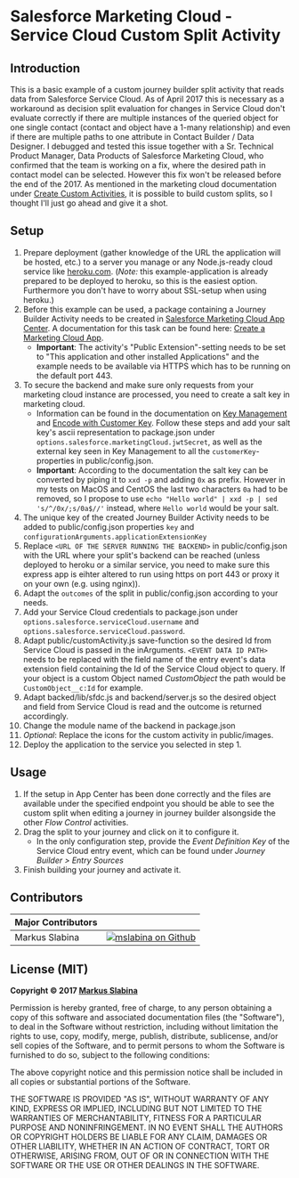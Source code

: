 # Salesforce Marketing Cloud - Service Cloud Custom Split Activity

## Introduction

This is a basic example of a custom journey builder split activity that reads data from Salesforce Service Cloud. As of April 2017 this is necessary as a workaround as decision split evaluation for changes in Service Cloud don't evaluate correctly if there are multiple instances of the queried object for one single contact (contact and object have a 1-many relationship) and even if there are multiple paths to one attribute in Contact Builder / Data Designer. I debugged and tested this issue together with a Sr. Technical Product Manager, Data Products of Salesforce Marketing Cloud, who confirmed that the team is working on a fix, where the desired path in contact model can be selected. However this fix won't be released before the end of the 2017. As mentioned in the marketing cloud documentation under [Create Custom Activities](https://developer.salesforce.com/docs/atlas.en-us.noversion.mc-app-development.meta/mc-app-development/creating-activities.htm), it is possible to build custom splits, so I thought I'll just go ahead and give it a shot.

## Setup

1. Prepare deployment (gather knowledge of the URL the application will be hosted, etc.) to a server you manage or any Node.js-ready cloud service like [heroku.com](https://www.heroku.com). (*Note:* this example-application is already prepared to be deployed to heroku, so this is the easiest option. Furthermore you don't have to worry about SSL-setup when using heroku.)
2. Before this example can be used, a package containing a Journey Builder Activity needs to be created in [Salesforce Marketing Cloud App Center](https://appcenter-auth.s1.marketingcloudapps.com). A documentation for this task can be found here: [Create a Marketing Cloud App](https://developer.salesforce.com/docs/atlas.en-us.noversion.mc-app-development.meta/mc-app-development/create-a-mc-app.htm).
	- __Important__: The activity's "Public Extension"-setting needs to be set to "This application and other installed Applications" and the example needs to be available via HTTPS which has to be running on the default port 443.
3. To secure the backend and make sure only requests from your marketing cloud instance are processed, you need to create a salt key in marketing cloud.
	- Information can be found in the documentation on [Key Management](http://help.marketingcloud.com/en/documentation/marketing_cloud/administration/keymanagement/) and [Encode with Customer Key](https://developer.salesforce.com/docs/atlas.en-us.noversion.mc-app-development.meta/mc-app-development/encode-custom-activities-using-jwt-customer-key.htm). Follow these steps and add your salt key's ascii representation to package.json under `options.salesforce.marketingCloud.jwtSecret`, as well as the external key seen in Key Management to all the `customerKey`-properties in public/config.json.
	- __Important__: According to the documentation the salt key can be converted by piping it to `xxd -p` and adding `0x` as prefix. However in my tests on MacOS and CentOS the last two characters `0a` had to be removed, so I propose to use `echo "Hello world" | xxd -p | sed 's/^/0x/;s/0a$//'` instead, where `Hello world` would be your salt.
4. The unique key of the created Journey Builder Activity needs to be added to public/config.json properties `key` and `configurationArguments.applicationExtensionKey`
5. Replace `<URL OF THE SERVER RUNNING THE BACKEND>` in public/config.json with the URL where your split's backend can be reached (unless deployed to heroku or a similar service, you need to make sure this express app is eihter altered to run using https on port 443 or proxy it on your own (e.g. using nginx)).
6. Adapt the `outcomes` of the split in public/config.json according to your needs.
7. Add your Service Cloud credentials to package.json under `options.salesforce.serviceCloud.username` and `options.salesforce.serviceCloud.password`.
8. Adapt public/customActivity.js save-function so the desired Id from Service Cloud is passed in the inArguments. `<EVENT DATA ID PATH>` needs to be replaced with the field name of the entry event's data extension field containing the Id of the Service Cloud object to query. If your object is a custom Object named _CustomObject_ the path would be `CustomObject__c:Id` for example.
9. Adapt backed/lib/sfdc.js and backend/server.js so the desired object and field from Service Cloud is read and the outcome is returned accordingly.
10. Change the module name of the backend in package.json
11. _Optional_: Replace the icons for the custom activity in public/images.
12. Deploy the application to the service you selected in step 1.

## Usage

1. If the setup in App Center has been done correctly and the files are available under the specified endpoint you should be able to see the custom split when editing a journey in journey builder alsongside the other _Flow Control_ activities.
2. Drag the split to your journey and click on it to configure it.
	- In the only configuration step, provide the _Event Definition Key_ of the Service Cloud entry event, which can be found under _Journey Builder > Entry Sources_
3. Finish building your journey and activate it.

## Contributors

|Major Contributors | |
|:----|----:|
|Markus Slabina |[![mslabina on Github](https://raw.githubusercontent.com/ExactTarget/fuelux/gh-pages/invertocat-sm.png)](https://github.com/mslabina) |

## License (MIT)

__Copyright © 2017 [Markus Slabina](https://github.com/mslabina)__

Permission is hereby granted, free of charge, to any person obtaining a copy of this software and associated documentation files (the "Software"), to deal in the Software without restriction, including without limitation the rights to use, copy, modify, merge, publish, distribute, sublicense, and/or sell copies of the Software, and to permit persons to whom the Software is furnished to do so, subject to the following conditions:

The above copyright notice and this permission notice shall be included in all copies or substantial portions of the Software.

THE SOFTWARE IS PROVIDED "AS IS", WITHOUT WARRANTY OF ANY KIND, EXPRESS OR IMPLIED, INCLUDING BUT NOT LIMITED TO THE WARRANTIES OF MERCHANTABILITY, FITNESS FOR A PARTICULAR PURPOSE AND NONINFRINGEMENT. IN NO EVENT SHALL THE AUTHORS OR COPYRIGHT HOLDERS BE LIABLE FOR ANY CLAIM, DAMAGES OR OTHER LIABILITY, WHETHER IN AN ACTION OF CONTRACT, TORT OR OTHERWISE, ARISING FROM, OUT OF OR IN CONNECTION WITH THE SOFTWARE OR THE USE OR OTHER DEALINGS IN THE SOFTWARE.